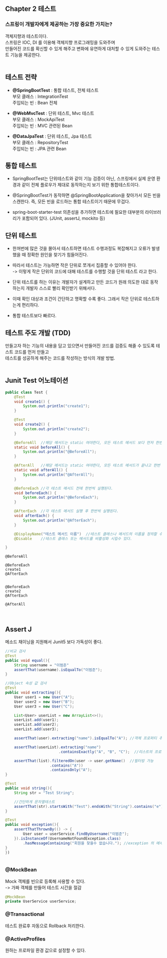 ## Chapter 2 테스트
### 스프링이 개발자에게 제공하는 가장 중요한 가치는?
객체지향과 테스트이다.<br>
스프링은 IOC, DI 를 이용해 객체지향 프로그래밍을 도와주며<br>
만들어진 코드를 확신할 수 있게 해주고 변화에 유연하게 대처할 수 있게 도와주는 테스트 기능을 제공한다.
<br><br>

## 테스트 전략
- <strong>@SpringBootTest</strong> : 통합 테스트, 전체 테스트<br>
부모 클래스 : IntegrationTest<br>
주입되는 빈 : Bean 전체

- <strong>@WebMvcTest</strong> : 단위 테스트, Mvc 테스트<br>
부모 클래스 : MockApiTest<br>
주입되는 빈 : MVC 관련된 Bean

- <strong>@DataJpaTest</strong> : 단위 테스트, Jpa 테스트<br>
부모 클래스 : RepositoryTest<br>
주입되는 빈 : JPA 관련 Bean

## 통합 테스트
- SpringBootTest는 단위테스트와 같이 기능 검증이 아닌, 스프링에서 실제 운영 환경과 같이 전체 플로우가 제대로 동작하는지 보기 위한 통합테스트이다.

- @SpringBootTest가 동작하면 @SpringBootApplication을 찾아가서 모든 빈을 스캔한다. 즉, 모든 빈을 로드하는 통합 테스트이기 때문에 무겁다.

- spring-boot-starter-test 의존성을 추가하면 테스트에 필요한 대부분의 라이브러리가 포함되어 있다. (JUnit, assertJ, mockito 등)

## 단위 테스트
- 한꺼번에 많은 것을 몰아서 테스트하면 테스트 수행과정도 복잡해지고 오류가 발생했을 때 정확한 원인을 찾기가 힘들어진다.
  
- 따라서 테스트는 가능하면 작은 단위로 쪼개서 집중할 수 있어야 한다.<br>
-> 이렇게 작은 단위의 코드에 대해 테스트를 수행할 것을 단위 테스트 라고 한다.

- 단위 테스트를 하는 이유는 개발자가 설계하고 만든 코드가 원래 의도한 대로 동작하는지 개발자 스스로 빨리 확인받기 위해서다.
  
- 이때 확인 대상과 조건이 간단하고 명확할 수록 좋다. 그래서 작은 단위로 테스트하는게 편리하다.
  
- 통합 테스트보다 빠르다.

## 테스트 주도 개발 (TDD)
만들고자 하는 기능의 내용을 담고 있으면서 만들어진 코드를 검증도 해줄 수 있도록 테스트 코드를 먼저 만들고<br>
테스트를 성공하게 해주는 코드를 작성하는 방식의 개발 방법.<br>
<br>

## Junit Test 어노테이션
```java
public class Test {
    @Test
    void create1() {
        System.out.println("create1");
    }

    @Test
    void create2() {
        System.out.println("create2");
    }

    @BeforeAll  //해당 메서드는 static 여야한다, 모든 테스트 메서드 보다 먼저 한번 실행된다.
    static void beforeAll() {
        System.out.println("@BeforeAll");
    }

    @AfterAll   //해당 메서드는 static 여야한다, 모든 테스트 메서드가 끝나고 한번 실행된다.
    static void afterAll() {
        System.out.println("@AfterAll");
    }

    @BeforeEach //각 테스트 메서드 전에 한번씩 실행된다.
    void beforeEach() {
        System.out.println("@BeforeEach");
    }

    @AfterEach  //각 테스트 메서드 실행 후 한번씩 실행된다.
    void afterEach() {
        System.out.println("@AfterEach");
    }

    @DisplayName("테스트 메서드 이름")  //테스트 클래스나 메서드의 이름을 정의할 수 있다.
    @Disable    //테스트 클래스 또는 메서드를 비활성화 시킬수 있다.

}
```
```
@BeforeAll

@BeforeEach
create1
@AfterEach


@BeforeEach
create2
@AfterEach

@AfterAll
```
<br>

## Assert J
메소드 채이닝을 지원해서 Junit5 보다 가독성이 좋다.
```java
//비교 검사
@Test
public void equal(){
    String username = "이범준"
    assertThat(username).isEqualTo("이범준");
}

//Object 속성 값 검사
@Test
public void extracting(){
    User user1 = new User("A");
    User user2 = new User("B");
    User user3 = new User("C");

    List<User> userList = new ArrayList<>();
    userList.add(user1);
    userList.add(user2);
    userList.add(user3);

    assertThat(user).extracting("name").isEqualTo("A"); //객체 프로퍼티 추출해서 검사

    assertThat(userList).extracting("name")
                        .containsExactly("A", "B", "C");  //리스트의 프로퍼티를 추출해서 검사

    assertThat(list).filteredOn(user -> user.getName()  //필터링 가능
                    .contains("A"))
                    .containsOnly("A");
}

@Test
public void string(){
    String str = "Test String";

    //간단하게 문자열테스트
    assertThat(str).startsWith("Test").endsWith("String").contains("e"); 
}

@Test
public void exception(){
    assertThatThrownBy(() -> {
        User user = userService.findByUsername("이범준");
    }).isInstanceOf(UsernameNotFoundException.class)
        .hasMessageContaining("회원을 찾을수 없습니다."); //exception 의 메세지 검사
}
})
 
```

### @MockBean
Mock 객체를 빈으로 등록해 사용할 수 있다.<br>
-> 가짜 객체를 만들어 테스트 시간을 절감
```java
@MockBean
private UserService userService;
```

### @Transactional
테스트 완료후 자동으로 Rollback 처리한다.

### @ActiveProfiles
원하는 프로파일 환경 값으로 설정할 수 있다.